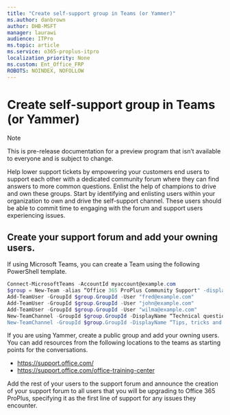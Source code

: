 ```yaml
---
title: "Create self-support group in Teams (or Yammer)"
ms.author: danbrown
author: DHB-MSFT
manager: laurawi
audience: ITPro
ms.topic: article
ms.service: o365-proplus-itpro
localization_priority: None
ms.custom: Ent_Office_FRP
ROBOTS: NOINDEX, NOFOLLOW
---
```


# Create self-support group in Teams (or Yammer)

> [!NOTE]
> This is pre-release documentation for a preview program that isn’t available to everyone and is subject to change.

Help lower support tickets by empowering your customers end users to support each other with a dedicated community forum where they can find answers to more common questions. Enlist the help of champions to drive and own these groups. Start by identifying and enlisting users within your organization to own and drive the self-support channel. These users should be able to commit time to engaging with the forum and support users experiencing issues.

## Create your support forum and add your owning users.
If using Microsoft Teams, you can create a Team using the following PowerShell template.

```powershell
Connect-MicrosoftTeams -AccountId myaccount@example.com
$group = New-Team -alias “Office 365 ProPlus Community Support" -displayname " Office 365 ProPlus Community Support " -AccessType “public"
Add-TeamUser -GroupId $group.GroupId -User "fred@example.com"
Add-TeamUser -GroupId $group.GroupId -User "john@example.com"
Add-TeamUser -GroupId $group.GroupId -User "wilma@example.com"
New-TeamChannel -GroupId $group.GroupId -DisplayName “Technical questions"
New-TeamChannel -GroupId $group.GroupId -DisplayName “Tips, tricks and training"
```

If you are using Yammer, create a public group and add your owning users. You can add resources from the following locations to the teams as starting points for the conversations.

- https://support.office.com/
- https://support.office.com/office-training-center

Add the rest of your users to the support forum and announce the creation of your support forum to all users that you will be upgrading to Office 365 ProPlus, specifying it as the first line of support for any issues they encounter.